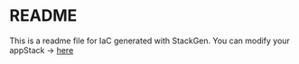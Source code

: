 # README
This is a readme file for IaC generated with StackGen.
You can modify your appStack -> [here](http://main.dev.stackgen.com/appstacks/7ed3e343-c461-4541-b748-ef0ecccf60ec)
